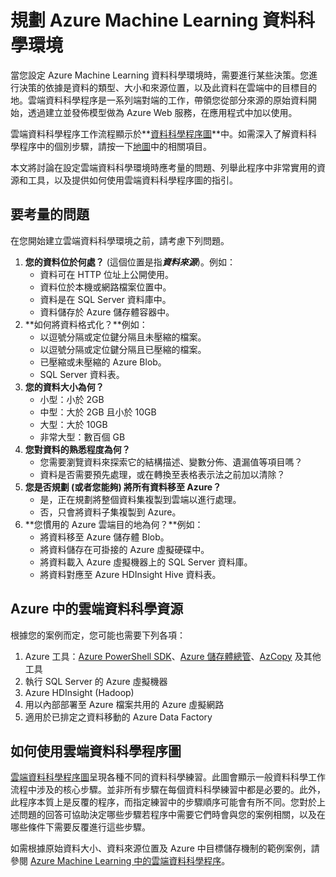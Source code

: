 <properties 
	pageTitle="規劃雲端資料科學環境 |Azure" 
	description="規劃雲端資料科學環境" 
	metaKeywords="" 
	services="machine-learning" 
	solutions="" 
	documentationCenter="" 
	authors="msolhab"
	manager="paulettm" 
	editor="cgronlun" />

<tags 
	ms.service="machine-learning" 
	ms.workload="data-services" 
	ms.tgt_pltfrm="na" 
	ms.devlang="na" 
	ms.topic="article" 
	ms.date="03/24/2015" 
	ms.author="mohabib;bradsev" /> 


# 規劃 Azure Machine Learning 資料科學環境

當您設定 Azure Machine Learning 資料科學環境時，需要進行某些決策。您進行決策的依據是資料的類型、大小和來源位置，以及此資料在雲端中的目標目的地。雲端資料科學程序是一系列端對端的工作，帶領您從部分來源的原始資料開始，透過建立並發佈模型做為 Azure Web 服務，在應用程式中加以使用。

雲端資料科學程序工作流程顯示於**[資料科學程序圖](machine-learning-data-science-how-to-create-machine-learning-service.md)**中。如需深入了解資料科學程序中的個別步驟，請按一下[地圖](machine-learning-data-science-how-to-create-machine-learning-service.md)中的相關項目。

本文將討論在設定雲端資料科學環境時應考量的問題、列舉此程序中非常實用的資源和工具，以及提供如何使用雲端資料科學程序圖的指引。

## 要考量的問題

在您開始建立雲端資料科學環境之前，請考慮下列問題。

1. **您的資料位於何處？** (這個位置是指***資料來源***)。例如：
	- 資料可在 HTTP 位址上公開使用。
	- 資料位於本機或網路檔案位置中。
	- 資料是在 SQL Server 資料庫中。
	- 資料儲存於 Azure 儲存體容器中。
2. **如何將資料格式化？**例如：
    - 以逗號分隔或定位鍵分隔且未壓縮的檔案。
    - 以逗號分隔或定位鍵分隔且已壓縮的檔案。
	- 已壓縮或未壓縮的 Azure Blob。
	- SQL Server 資料表。
3. **您的資料大小為何？**
    - 小型：小於 2GB
    - 中型：大於 2GB 且小於 10GB
	- 大型：大於 10GB
	- 非常大型：數百個 GB
4. **您對資料的熟悉程度為何？**
    - 您需要瀏覽資料來探索它的結構描述、變數分佈、遺漏值等項目嗎？ 
	- 資料是否需要預先處理，或在轉換至表格表示法之前加以清除？ 
5. **您是否規劃 (或者您能夠) 將所有資料移至 Azure？**
    - 是，正在規劃將整個資料集複製到雲端以進行處理。
	- 否，只會將資料子集複製到 Azure。
6. **您慣用的 Azure 雲端目的地為何？**例如：
	- 將資料移至 Azure 儲存體 Blob。
	- 將資料儲存在可掛接的 Azure 虛擬硬碟中。
	- 將資料載入 Azure 虛擬機器上的 SQL Server 資料庫。
	- 將資料對應至 Azure HDInsight Hive 資料表。

## Azure 中的雲端資料科學資源

根據您的案例而定，您可能也需要下列各項：

1.  Azure 工具：[Azure PowerShell SDK](../install-configure-powershell.md)、[Azure 儲存體總管](http://azurestorageexplorer.codeplex.com/)、[AzCopy](../storage-use-azcopy.md) 及其他工具
2.  執行 SQL Server 的 Azure 虛擬機器
3.  Azure HDInsight (Hadoop)
4.  用以內部部署至 Azure 檔案共用的 Azure 虛擬網路
5.  適用於已排定之資料移動的 Azure Data Factory


## 如何使用雲端資料科學程序圖

[雲端資料科學程序圖](machine-learning-data-science-how-to-create-machine-learning-service.md)呈現各種不同的資料科學練習。此圖會顯示一般資料科學工作流程中涉及的核心步驟。並非所有步驟在每個資料科學練習中都是必要的。此外，此程序本質上是反覆的程序，而指定練習中的步驟順序可能會有所不同。您對於上述問題的回答可協助決定哪些步驟若程序中需要它們時會與您的案例相關，以及在哪些條件下需要反覆進行這些步驟。

如需根據原始資料大小、資料來源位置及 Azure 中目標儲存機制的範例案例，請參閱 [Azure Machine Learning 中的雲端資料科學程序](../hmachine-learning-data-science-plan-sample-scenarios.md)。



<!--HONumber=49--> 